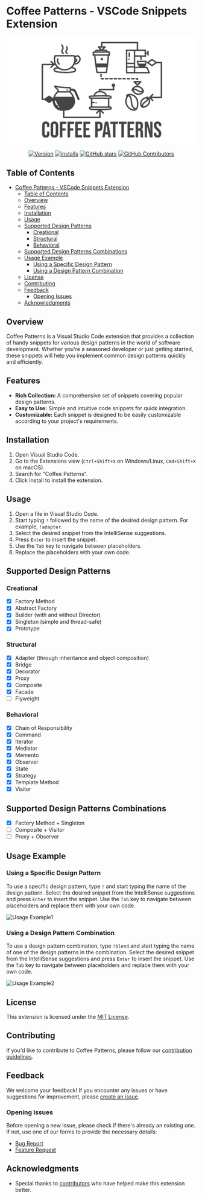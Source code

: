 # Coffee Patterns - VSCode Snippets Extension

<div align="center">
  <img src="https://raw.githubusercontent.com/shahafashash/coffee-patterns/main/images/logo.png" alt="Coffee Patterns Logo" width="600">
</div>

<div align="center">

[![Version](https://img.shields.io/github/v/release/shahafashash/coffee-patterns.svg??style=flat-square&label=Version)](https://github.com/shahafashash/coffee-patterns/releases)
[![installs](https://img.shields.io/visual-studio-marketplace/i/shahafashash.coffee-patterns.svg?style=flat-square&label=Installs)](https://marketplace.visualstudio.com/items?itemName=shahafashash.coffee-patterns)
[![GitHub stars](https://img.shields.io/github/stars/shahafashash/coffee-patterns.svg?style=flat-square&label=Stars)](https://github.com/shahafashash/coffee-patterns)
[![GitHub Contributors](https://img.shields.io/github/contributors/shahafashash/coffee-patterns.svg?style=flat-square)](https://github.com/shahafashash/coffee-patterns/graphs/contributors)

</div>

## Table of Contents <a name="table-of-contents"></a>
- [Coffee Patterns - VSCode Snippets Extension](#coffee-patterns---vscode-snippets-extension)
  - [Table of Contents ](#table-of-contents-)
  - [Overview ](#overview-)
  - [Features ](#features-)
  - [Installation ](#installation-)
  - [Usage ](#usage-)
  - [Supported Design Patterns ](#supported-design-patterns-)
    - [Creational ](#creational-)
    - [Structural ](#structural-)
    - [Behavioral ](#behavioral-)
  - [Supported Design Patterns Combinations ](#supported-design-patterns-combinations-)
  - [Usage Example ](#usage-example-)
    - [Using a Specific Design Pattern ](#using-a-specific-design-pattern-)
    - [Using a Design Pattern Combination ](#using-a-design-pattern-combination-)
  - [License ](#license-)
  - [Contributing ](#contributing-)
  - [Feedback ](#feedback-)
    - [Opening Issues](#opening-issues)
  - [Acknowledgments ](#acknowledgments-)

## Overview <a name="overview"></a>

Coffee Patterns is a Visual Studio Code extension that provides a collection of handy snippets for various design patterns in the world of software development. Whether you're a seasoned developer or just getting started, these snippets will help you implement common design patterns quickly and efficiently.

## Features <a name="features"></a>

- **Rich Collection:** A comprehensive set of snippets covering popular design patterns.
- **Easy to Use:** Simple and intuitive code snippets for quick integration.
- **Customizable:** Each snippet is designed to be easily customizable according to your project's requirements.

## Installation <a name="installation"></a>

1. Open Visual Studio Code.
2. Go to the Extensions view (`Ctrl+Shift+X` on Windows/Linux, `Cmd+Shift+X` on macOS).
3. Search for "Coffee Patterns".
4. Click Install to install the extension.

## Usage <a name="usage"></a>

1. Open a file in Visual Studio Code.
2. Start typing `!` followed by the name of the desired design pattern. For example, `!adapter`.
3. Select the desired snippet from the IntelliSense suggestions.
4. Press `Enter` to insert the snippet.
5. Use the `Tab` key to navigate between placeholders.
6. Replace the placeholders with your own code.

## Supported Design Patterns <a name="supported-design-patterns"></a>
### Creational <a name="creational"></a>
- [x] Factory Method
- [x] Abstract Factory
- [x] Builder (with and without Director)
- [x] Singleton (simple and thread-safe)
- [x] Prototype
### Structural <a name="structural"></a>
- [x] Adapter (through inheritance and object composition)
- [x] Bridge
- [x] Decorator
- [x] Proxy
- [x] Composite
- [x] Facade
- [ ] Flyweight
### Behavioral <a name="behavioral"></a>
- [x] Chain of Responsibility
- [x] Command
- [x] Iterator
- [x] Mediator
- [x] Memento
- [x] Observer
- [x] State
- [x] Strategy
- [x] Template Method
- [x] Visitor

## Supported Design Patterns Combinations <a name="supported-design-patterns-combinations"></a>
- [x] Factory Method + Singleton
- [ ] Composite + Visitor
- [ ] Proxy + Observer

## Usage Example <a name="usage-example"></a>
### Using a Specific Design Pattern <a name="using-a-specific-design-pattern"></a>
To use a specific design pattern, type `!` and start typing the name of the design pattern. Select the desired snippet from the IntelliSense suggestions and press `Enter` to insert the snippet. Use the `Tab` key to navigate between placeholders and replace them with your own code.

![Usage Example1](https://raw.githubusercontent.com/shahafashash/coffee-patterns/main/images/gifs/usage_example1.gif)

### Using a Design Pattern Combination <a name="using-a-design-pattern-combination"></a>
To use a design pattern combination, type `!blend` and start typing the name of one of the design patterns in the combination. Select the desired snippet from the IntelliSense suggestions and press `Enter` to insert the snippet. Use the `Tab` key to navigate between placeholders and replace them with your own code.

![Usage Example2](https://raw.githubusercontent.com/shahafashash/coffee-patterns/main/images/gifs/usage_example2.gif)


## License <a name="license"></a>

This extension is licensed under the [MIT License](LICENSE).

## Contributing <a name="contributing"></a>

If you'd like to contribute to Coffee Patterns, please follow our [contribution guidelines](CONTRIBUTING.md).

## Feedback <a name="feedback"></a>

We welcome your feedback! If you encounter any issues or have suggestions for improvement, please [create an issue](https://github.com/shahafashash/coffee-patterns/issues).

### Opening Issues

Before opening a new issue, please check if there's already an existing one. If not, use one of our forms to provide the necessary details:

- [Bug Report](https://github.com/shahafashash/coffee-patterns/issues/new?assignees=&labels=bug%2Ctriage&projects=&template=bug_report.yml&title=%5BBUG%5D%3A+)
- [Feature Request](https://github.com/shahafashash/coffee-patterns/issues/new?assignees=&labels=feature%2Ctriage&projects=&template=feature_request.yml&title=%5BFEATURE+REQUEST%5D%3A+)

## Acknowledgments <a name="acknowledgments"></a>

- Special thanks to [contributors](https://github.com/shahafashash/coffee-patterns/graphs/contributors) who have helped make this extension better.
